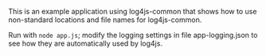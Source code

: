This is an example application using log4js-common that shows how to use non-standard locations and file
names for log4js-common.

Run with ```node app.js```; modify the logging settings in file app-logging.json to see how they are automatically
used by log4js.